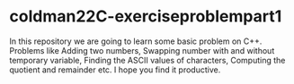 # coldman22C-exerciseproblempart1
In this repository we are going to learn some basic problem on C++.
Problems like Adding two numbers, Swapping number with and without temporary variable, Finding the ASCII values of characters, Computing the quotient and remainder etc.
I hope you find it productive.

